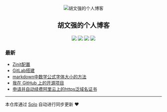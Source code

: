 <p align="center"><img alt="胡文强的个人博客" src="https://static.b3log.org/images/brand/solo-32.png"></p><h2 align="center">
胡文强的个人博客
</h2>

<h4 align="center"></h4>
<p align="center"><a title="胡文强的个人博客" target="_blank" href="https://github.com/jerryhwq/solo-blog"><img src="https://img.shields.io/github/last-commit/jerryhwq/solo-blog.svg?style=flat-square&color=FF9900"></a>
<a title="GitHub repo size in bytes" target="_blank" href="https://github.com/jerryhwq/solo-blog"><img src="https://img.shields.io/github/repo-size/jerryhwq/solo-blog.svg?style=flat-square"></a>
<a title="Solo Version" target="_blank" href="https://github.com/88250/solo/releases"><img src="https://img.shields.io/badge/solo-4.3.1-f1e05a.svg?style=flat-square&color=blueviolet"></a>
<a title="Hits" target="_blank" href="https://github.com/88250/hits"><img src="https://hits.b3log.org/jerryhwq/solo-blog.svg"></a></p>

### 最新

* [Zinit配置](https://www.huwenqiang.cn/articles/2021/10/02/1618970594540.html)
* [GitLab搭建](https://www.huwenqiang.cn/articles/2020/11/08/1604807506063.html)
* [markdown中数学公式字体大小的方法](https://www.huwenqiang.cn/articles/2020/10/22/1603372559446.html)
* [我在 GitHub 上的开源项目](https://www.huwenqiang.cn/my-github-repos)
* [申请并自动续费阿里云上的https泛域名证书](https://www.huwenqiang.cn/articles/2019/03/24/1553409497931.html)



---

本仓库通过 [Solo](https://github.com/88250/solo) 自动进行同步更新 ❤️ 